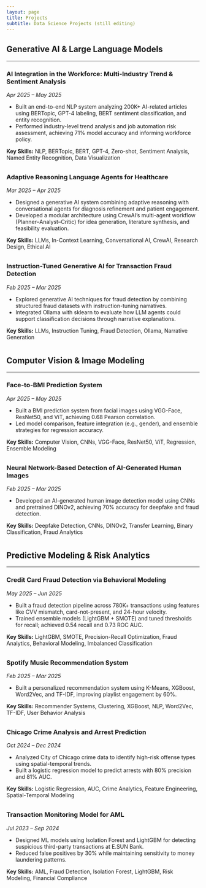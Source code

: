 ```yaml
---
layout: page
title: Projects
subtitle: Data Science Projects (still editing)
---
```


<h2 style="margin-top: 2rem;">Generative AI & Large Language Models</h2>
<hr>

<section style="margin-bottom: 2rem;">
  <h3>AI Integration in the Workforce: Multi-Industry Trend & Sentiment Analysis</h3>
  <p><em>Apr 2025 – May 2025</em></p>
  <ul>
    <li>Built an end-to-end NLP system analyzing 200K+ AI-related articles using BERTopic, GPT-4 labeling, BERT sentiment classification, and entity recognition.</li>
    <li>Performed industry-level trend analysis and job automation risk assessment, achieving 71% model accuracy and informing workforce policy.</li>
  </ul>
  <p><strong>Key Skills:</strong> NLP, BERTopic, BERT, GPT-4, Zero-shot, Sentiment Analysis, Named Entity Recognition, Data Visualization</p>
</section>

<section style="margin-bottom: 2rem;">
  <h3>Adaptive Reasoning Language Agents for Healthcare</h3>
  <p><em>Mar 2025 – Apr 2025</em></p>
  <ul>
    <li>Designed a generative AI system combining adaptive reasoning with conversational agents for diagnosis refinement and patient engagement.</li>
    <li>Developed a modular architecture using CrewAI’s multi-agent workflow (Planner–Analyst–Critic) for idea generation, literature synthesis, and feasibility evaluation.</li>
  </ul>
  <p><strong>Key Skills:</strong> LLMs, In-Context Learning, Conversational AI, CrewAI, Research Design, Ethical AI</p>
</section>

<section style="margin-bottom: 2rem;">
  <h3>Instruction-Tuned Generative AI for Transaction Fraud Detection</h3>
  <p><em>Feb 2025 – Mar 2025</em></p>
  <ul>
    <li>Explored generative AI techniques for fraud detection by combining structured fraud datasets with instruction-tuning narratives.</li>
    <li>Integrated Ollama with sklearn to evaluate how LLM agents could support classification decisions through narrative explanations.</li>
  </ul>
  <p><strong>Key Skills:</strong> LLMs, Instruction Tuning, Fraud Detection, Ollama, Narrative Generation</p>
</section>

<h2 style="margin-top: 2.5rem;">Computer Vision & Image Modeling</h2>
<hr>

<section style="margin-bottom: 2rem;">
  <h3>Face-to-BMI Prediction System</h3>
  <p><em>Apr 2025 – May 2025</em></p>
  <ul>
    <li>Built a BMI prediction system from facial images using VGG-Face, ResNet50, and ViT, achieving 0.68 Pearson correlation.</li>
    <li>Led model comparison, feature integration (e.g., gender), and ensemble strategies for regression accuracy.</li>
  </ul>
  <p><strong>Key Skills:</strong> Computer Vision, CNNs, VGG-Face, ResNet50, ViT, Regression, Ensemble Modeling</p>
</section>

<section style="margin-bottom: 2rem;">
  <h3>Neural Network-Based Detection of AI-Generated Human Images</h3>
  <p><em>Feb 2025 – Mar 2025</em></p>
  <ul>
    <li>Developed an AI-generated human image detection model using CNNs and pretrained DINOv2, achieving 70% accuracy for deepfake and fraud detection.</li>
  </ul>
  <p><strong>Key Skills:</strong> Deepfake Detection, CNNs, DINOv2, Transfer Learning, Binary Classification, Fraud Analytics</p>
</section>

<h2 style="margin-top: 2.5rem;">Predictive Modeling & Risk Analytics</h2>
<hr>

<section style="margin-bottom: 2rem;">
  <h3>Credit Card Fraud Detection via Behavioral Modeling</h3>
  <p><em>May 2025 – Jun 2025</em></p>
  <ul>
    <li>Built a fraud detection pipeline across 780K+ transactions using features like CVV mismatch, card-not-present, and 24-hour velocity.</li>
    <li>Trained ensemble models (LightGBM + SMOTE) and tuned thresholds for recall; achieved 0.54 recall and 0.73 ROC AUC.</li>
  </ul>
  <p><strong>Key Skills:</strong> LightGBM, SMOTE, Precision-Recall Optimization, Fraud Analytics, Behavioral Modeling, Imbalanced Classification</p>
</section>

<section style="margin-bottom: 2rem;">
  <h3>Spotify Music Recommendation System</h3>
  <p><em>Feb 2025 – Mar 2025</em></p>
  <ul>
    <li>Built a personalized recommendation system using K-Means, XGBoost, Word2Vec, and TF-IDF, improving playlist engagement by 60%.</li>
  </ul>
  <p><strong>Key Skills:</strong> Recommender Systems, Clustering, XGBoost, NLP, Word2Vec, TF-IDF, User Behavior Analysis</p>
</section>

<section style="margin-bottom: 2rem;">
  <h3>Chicago Crime Analysis and Arrest Prediction</h3>
  <p><em>Oct 2024 – Dec 2024</em></p>
  <ul>
    <li>Analyzed City of Chicago crime data to identify high-risk offense types using spatial-temporal trends.</li>
    <li>Built a logistic regression model to predict arrests with 80% precision and 81% AUC.</li>
  </ul>
  <p><strong>Key Skills:</strong> Logistic Regression, AUC, Crime Analytics, Feature Engineering, Spatial-Temporal Modeling</p>
</section>

<section style="margin-bottom: 2rem;">
  <h3>Transaction Monitoring Model for AML</h3>
  <p><em>Jul 2023 – Sep 2024</em></p>
  <ul>
    <li>Designed ML models using Isolation Forest and LightGBM for detecting suspicious third-party transactions at E.SUN Bank.</li>
    <li>Reduced false positives by 30% while maintaining sensitivity to money laundering patterns.</li>
  </ul>
  <p><strong>Key Skills:</strong> AML, Fraud Detection, Isolation Forest, LightGBM, Risk Modeling, Financial Compliance</p>
</section>